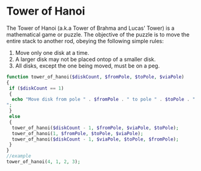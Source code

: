 # Tower of Hanoi
The Tower of Hanoi (a.k.a Tower of Brahma and Lucas' Tower) is a mathematical game or puzzle. 
The objective of the puzzle is to move the entire stack to another rod, obeying the following simple rules:
1.  Move only one disk at a time.
1. A larger disk may not be placed ontop of a smaller disk.
1. All disks, except the one being moved, must be on a peg. 
```php
function tower_of_hanoi($diskCount, $fromPole, $toPole, $viaPole)
{
 if ($diskCount == 1)
 {
  echo "Move disk from pole " . $fromPole . " to pole " . $toPole . "
";
 }
 else
 {
  tower_of_hanoi($diskCount - 1, $fromPole, $viaPole, $toPole);
  tower_of_hanoi(1, $fromPole, $toPole, $viaPole);
  tower_of_hanoi($diskCount - 1, $viaPole, $toPole, $fromPole);
 }
}
//example
tower_of_hanoi(4, 1, 2, 3);
```
